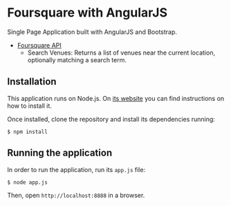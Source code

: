 # Foursquare with AngularJS

Single Page Application built with AngularJS and Bootstrap.

* <a href="https://developer.foursquare.com/" target="_blank">Foursquare API</a>
  * Search Venues: Returns a list of venues near the current location, optionally matching a search term.

## Installation

This application runs on Node.js. On [its website](http://www.nodejs.org/download/) you can find instructions on how to install it.

Once installed, clone the repository and install its dependencies running:

    $ npm install

## Running the application
In order to run the application, run its `app.js` file:

    $ node app.js

Then, open `http://localhost:8888` in a browser.